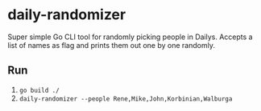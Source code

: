 # daily-randomizer

Super simple Go CLI tool for randomly picking people in Dailys. Accepts a list of names as flag and prints them out one by one randomly.

## Run

1. `go build ./`
1. `daily-randomizer --people Rene,Mike,John,Korbinian,Walburga`
